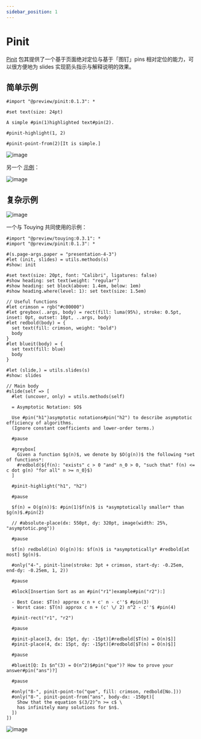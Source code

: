 ```yaml
---
sidebar_position: 1
---
```


# Pinit

[Pinit](https://github.com/OrangeX4/typst-pinit/) 包其提供了一个基于页面绝对定位与基于「图钉」pins 相对定位的能力，可以很方便地为 slides 实现箭头指示与解释说明的效果。

## 简单示例

```typst
#import "@preview/pinit:0.1.3": *

#set text(size: 24pt)

A simple #pin(1)highlighted text#pin(2).

#pinit-highlight(1, 2)

#pinit-point-from(2)[It is simple.]
```

![image](https://github.com/touying-typ/touying/assets/34951714/b17f9b80-5a8b-4943-a222-bcb0eb38611d)

另一个 [示例](https://github.com/OrangeX4/typst-pinit/blob/main/examples/equation-desc.typ)：

![image](https://github.com/touying-typ/touying/assets/34951714/9b4a6b50-fcfd-497d-9649-ae1f7762ee3f)



## 复杂示例

![image](https://github.com/touying-typ/touying/assets/34951714/7fb0095a-fd86-49ec-af95-15bc81a341c2)


一个与 Touying 共同使用的示例：

```typst
#import "@preview/touying:0.3.1": *
#import "@preview/pinit:0.1.3": *

#(s.page-args.paper = "presentation-4-3")
#let (init, slides) = utils.methods(s)
#show: init

#set text(size: 20pt, font: "Calibri", ligatures: false)
#show heading: set text(weight: "regular")
#show heading: set block(above: 1.4em, below: 1em)
#show heading.where(level: 1): set text(size: 1.5em)

// Useful functions
#let crimson = rgb("#c00000")
#let greybox(..args, body) = rect(fill: luma(95%), stroke: 0.5pt, inset: 0pt, outset: 10pt, ..args, body)
#let redbold(body) = {
  set text(fill: crimson, weight: "bold")
  body
}
#let blueit(body) = {
  set text(fill: blue)
  body
}

#let (slide,) = utils.slides(s)
#show: slides

// Main body
#slide(self => [
  #let (uncover, only) = utils.methods(self)

  = Asymptotic Notation: $O$

  Use #pin("h1")asymptotic notations#pin("h2") to describe asymptotic efficiency of algorithms.
  (Ignore constant coefficients and lower-order terms.)

  #pause

  #greybox[
    Given a function $g(n)$, we denote by $O(g(n))$ the following *set of functions*:
    #redbold(${f(n): "exists" c > 0 "and" n_0 > 0, "such that" f(n) <= c dot g(n) "for all" n >= n_0}$)
  ]

  #pinit-highlight("h1", "h2")

  #pause

  $f(n) = O(g(n))$: #pin(1)$f(n)$ is *asymptotically smaller* than $g(n)$.#pin(2)

  // #absolute-place(dx: 550pt, dy: 320pt, image(width: 25%, "asymptotic.png"))

  #pause

  $f(n) redbold(in) O(g(n))$: $f(n)$ is *asymptotically* #redbold[at most] $g(n)$.

  #only("4-", pinit-line(stroke: 3pt + crimson, start-dy: -0.25em, end-dy: -0.25em, 1, 2))

  #pause

  #block[Insertion Sort as an #pin("r1")example#pin("r2"):]

  - Best Case: $T(n) approx c n + c' n - c''$ #pin(3)
  - Worst case: $T(n) approx c n + (c' \/ 2) n^2 - c''$ #pin(4)

  #pinit-rect("r1", "r2")

  #pause

  #pinit-place(3, dx: 15pt, dy: -15pt)[#redbold[$T(n) = O(n)$]]
  #pinit-place(4, dx: 15pt, dy: -15pt)[#redbold[$T(n) = O(n)$]]

  #pause

  #blueit[Q: Is $n^(3) = O(n^2)$#pin("que")? How to prove your answer#pin("ans")?]

  #pause

  #only("8-", pinit-point-to("que", fill: crimson, redbold[No.]))
  #only("8-", pinit-point-from("ans", body-dx: -150pt)[
    Show that the equation $(3/2)^n >= c$ \
    has infinitely many solutions for $n$.
  ])
])
```

![image](https://github.com/touying-typ/touying/assets/34951714/f36a026f-491c-4290-90d5-0aa3c2086567)
